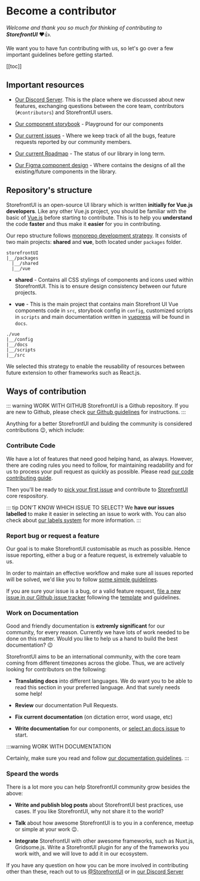 # Become a contributor

_Welcome and thank you so much for thinking of contributing to **StorefrontUI**_ ❤️👍.

We want you to have fun contributing with us, so let's go over a few important guidelines before getting started.

[[toc]]

## Important resources

* [Our Discord Server](https://discord.gg/GS8hqFS). This is the place where we discussed about new features, exchanging questions between the core team, contributors (`#contributors`) and StorefrontUI users.
* [Our component storybook](http://storefrontui-storybook.netlify.com/) - Playground for our components
* [Our current issues](https://github.com/DivanteLtd/storefront-ui/issues) - Where we keep track of all the bugs, feature requests reported by our community members.
* [Our current Roadmap](https://github.com/DivanteLtd/storefront-ui/blob/develop/ROADMAP.md) - The status of our library in long term.

* [Our Figma component design](https://www.figma.com/file/hrwE3VsMBHgdJoS86rVr4W/Desktop-%26-Mobile-Vue-Storefront?node-id=99%3A0) - Where contains the designs of all the existing/future components in the library.

## Repository's structure

StorefrontUI is an open-source UI library which is written **initially for Vue.js developers**. Like any other Vue.js project, you should be familiar with the basic of [Vue.js](https://vuejs.org) before starting to contribute. This is to help you **understand** the code **faster** and thus make it **easier** for you in contributing.

Our repo structure follows [monorepo development strategy](https://www.atlassian.com/git/tutorials/monorepos). It consists of two main projects: **shared** and **vue**, both located under `packages` folder.

```
storefrontUI
|__/packages
  |__/shared
  |__/vue
```
* **shared** - Contains all CSS stylings of components and icons used within StorefrontUI. This is to ensure design consistency between our future projects.

* **vue** - This is the main project that contains main Storefront UI Vue components code in `src`, storybook config in `config`, customized scripts in `scripts` and main documentation written in [vuepress](https://vuepress.vuejs.org) will be found in `docs`.

```
./vue
|__/config
|__/docs
|__/scripts
|__/src
```

We selected this strategy to enable the reusability of resources between future extension to other frameworks such as React.js.

## Ways of contribution

::: warning WORK WITH GITHUB
StorefrontUI is a Github repository. If you are new to Github, please check [our Github guidelines](github-guidelines.md) for instructions.
:::

Anything for a better StorefrontUI and bulding the community is considered contributions :wink:, which include:

### Contribute Code
We have a lot of features that need good helping hand, as always. However, there are coding rules you need to follow, for maintaining readability and for us to process your pull request as quickly as possible. Please read [our code contributing guide](coding-guidelines.md).

Then you'll be ready to [pick your first issue](https://github.com/DivanteLtd/storefront-ui/issues?q=is%3Aopen+is%3Aissue+label%3A%22good+first+issue%22) and contribute to [StorefrontUI](https://github.com/DivanteLtd/storefront-ui) core respository.

::: tip DON'T KNOW WHICH ISSUE TO SELECT?
We **have our issues labelled** to make it easier in selecting an issue to work with. You can also check about [our labels system](github-guidelines.md#_3-select-a-github-issue) for more information.
:::

### Report bug or request a feature
Our goal is to make StorefrontUI customisable as much as possible. Hence issue reporting, either a bug or a feature request, is extremely valuable to us.

In order to maintain an effective workflow and make sure all issues reported will be solved, we'd like you to follow [some simple guidelines](issue-report-guidelines.md).

If you are sure your issue is a bug, or a valid feature request, [file a new issue in our Github issue tracker](https://github.com/DivanteLtd/storefront-ui/issues/new) following the [template](issue-report-guidelines#issue-template) and guidelines.

### Work on Documentation

Good and friendly documentation is **extremly significant** for our community, for every reason. Currently we have lots of work needed to be done on this matter. Would you like to help us a hand to build the best documentation? 😉

StorefrontUI aims to be an international community, with the core team coming from different timezones across the globe. Thus, we are actively looking for contributors on the following:

* **Translating docs** into different languages. We do want you to be able to read this section in your preferred language. And that surely needs some help!

* **Review** our documentation Pull Requests.

* **Fix current documentation** (on dictation error, word usage, etc)

* **Write documentation** for our components, or [select an docs issue](https://github.com/DivanteLtd/storefront-ui/issues?q=is%3Aopen+is%3Aissue+label%3Adocs) to start.

:::warning WORK WITH DOCUMENTATION

Certainly, make sure you read and follow [our documentation guidelines](documentation-guidelines.md). 
:::

### Speard the words

There is a lot more you can help StorefrontUI community grow besides the above:

* **Write and publish blog posts** about StorefrontUI best practices, use cases. If you like StorefrontUI, why not share it to the world?

* **Talk** about how awesome StorefrontUI is to you in a conference, meetup or simple at your work 😉.

* **Integrate** StorefrontUI with other awesome frameworks, such as Nuxt.js, Gridsome.js. Write a StorefrontUI plugin for any of the frameworks you work with, and we will love to add it in our ecosystem.

If you have any question on how you can be more involved in contributing other than these, reach out to us [@StorefrontUI](https://twitter.com/StorefrontUI) or in [our Discord Server](https://discord.gg/GS8hqFS)
